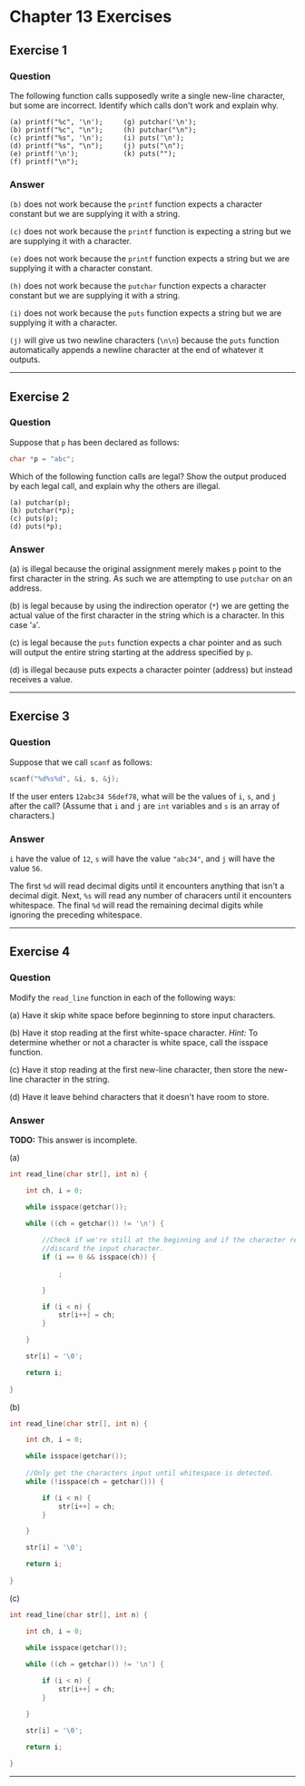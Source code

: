 # Chapter 13 Exercises #

## Exercise 1 ##

### **Question** ##

The following function calls supposedly write a single new-line character, but some are incorrect. Identify which calls don't work and explain why.

```
(a) printf("%c", '\n');     (g) putchar('\n');
(b) printf("%c", "\n");     (h) putchar("\n");
(c) printf("%s", '\n');     (i) puts('\n');
(d) printf("%s", "\n");     (j) puts("\n");
(e) printf('\n');           (k) puts("");
(f) printf("\n");
```

### **Answer**  ###

`(b)` does not work because the `printf` function expects a character constant but we are supplying it with a string.

`(c)` does not work because the `printf` function is expecting a string but we are supplying it with a character.

`(e)` does not work because the `printf` function expects a string but we are supplying it with a character constant.

`(h)` does not work because the `putchar` function expects a character constant but we are supplying it with a string.

`(i)` does not work because the `puts` function expects a string but we are supplying it with a character.

`(j)` will give us two newline characters (`\n\n`) because the `puts` function automatically appends a newline character at the end of whatever it outputs.

---

## Exercise 2 ##

### **Question** ##

Suppose that `p` has been declared as follows:

```C
char *p = "abc";
```
Which of the following function calls are legal? Show the output produced by each legal call, and explain why the others are illegal.

```
(a) putchar(p);
(b) putchar(*p);
(c) puts(p);
(d) puts(*p);
```

### **Answer**  ###

(a) is illegal because the original assignment merely makes `p` point to the first character in the string. As such we are attempting to use `putchar` on an address.

(b) is legal because by using the indirection operator (`*`) we are getting the actual value of the first character in the string which is a character. In this case '`a`'.

(c) is legal because the `puts` function expects a char pointer and as such will output the entire string starting at the address specified by `p`.

(d) is illegal because puts expects a character pointer (address) but instead receives a value.


---

## Exercise 3 ##

### **Question** ##

Suppose that we call `scanf` as follows:

```C
scanf("%d%s%d", &i, s, &j);
```
If the user enters `12abc34 56def78`, what will be the values of `i`, `s`, and `j` after the call? (Assume that `i` and `j` are `int` variables and `s` is an array of characters.)

### **Answer**  ###

`i` have the value of `12`, `s` will have the value `"abc34"`, and `j` will have the value `56`.

The first `%d` will read decimal digits until it encounters anything that isn't a decimal digit. Next, `%s` will read any number of characers until it encounters whitespace. The final `%d` will read the remaining decimal digits while ignoring the preceding whitespace.

---

## Exercise 4 ##

### **Question** ##

Modify the `read_line` function in each of the following ways:


(a) Have it skip white space before beginning to store input characters.

(b) Have it stop reading at the first white-space character. *Hint:* To determine whether or not a character is white space, call the isspace function.

(c) Have it stop reading at the first new-line character, then store the new-line character in the string.

(d) Have it leave behind characters that it doesn't have room to store.


### **Answer**  ###

**TODO:** This answer is incomplete.

(a)

```C
int read_line(char str[], int n) {

    int ch, i = 0;

    while isspace(getchar());
    
    while ((ch = getchar()) != '\n') {

        //Check if we're still at the beginning and if the character read is a space. If so
        //discard the input character.
        if (i == 0 && isspace(ch)) {
            
            ;

        }

        if (i < n) {
            str[i++] = ch;
        }

    }

    str[i] = '\0';

    return i;
    
}
```

(b)

```C
int read_line(char str[], int n) {

    int ch, i = 0;

    while isspace(getchar());
    
    //Only get the characters input until whitespace is detected.
    while (!isspace(ch = getchar())) {

        if (i < n) {
            str[i++] = ch;
        }

    }

    str[i] = '\0';

    return i;
    
}
```
(c)

```C
int read_line(char str[], int n) {

    int ch, i = 0;

    while isspace(getchar());
    
    while ((ch = getchar()) != '\n') {

        if (i < n) {
            str[i++] = ch;
        }

    }

    str[i] = '\0';

    return i;
    
}
```



---